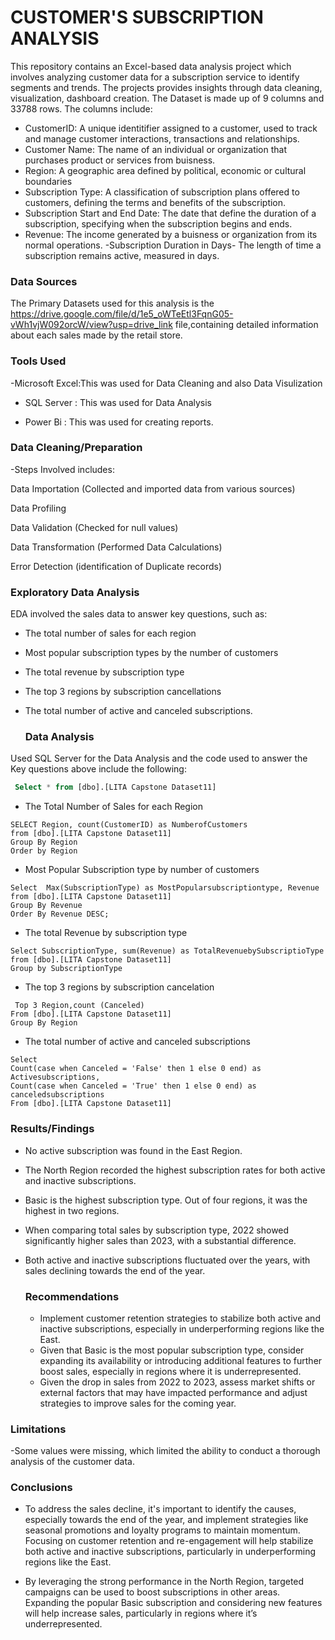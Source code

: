 # CUSTOMER'S SUBSCRIPTION ANALYSIS
This repository contains an Excel-based data analysis project which involves analyzing customer data for a subscription service to identify segments and trends. The projects provides insights through data cleaning, visualization, dashboard creation. The Dataset is made up of 9 columns and 33788 rows. The columns include:

- CustomerID: A unique identitifier assigned to a customer, used to track and manage customer interactions, transactions and relationships.
- Customer Name: The name of an individual or organization that purchases product or services from buisness.
- Region: A geographic area defined by political, economic or cultural boundaries
- Subscription Type: A classification of subscription plans offered to customers, defining the terms and benefits of the subscription.
- Subscription Start and End Date: The date that define the duration of a subscription, specifying when the subscription begins and ends.
- Revenue: The income generated by a buisness or organization from its normal operations.
-Subscription Duration in Days- The length of time a subscription remains active, measured in days.

### Data Sources

The Primary Datasets used for this analysis is the https://drive.google.com/file/d/1e5_oWTeEtl3FqnG05-vWh1vjW092orcW/view?usp=drive_link file,containing detailed information about each sales made by the retail store.

### Tools Used

-Microsoft Excel:This was used for Data Cleaning and also Data Visulization

- SQL Server : This was used for Data Analysis
  
- Power Bi : This was used for creating reports. 

### Data Cleaning/Preparation

-Steps Involved includes:

Data Importation (Collected and imported data from various sources)

Data Profiling

Data Validation (Checked for null values)

Data Transformation (Performed Data Calculations)

Error Detection (identification of Duplicate records)

### Exploratory Data Analysis

EDA involved the sales data to answer key questions, such as:

- The total number of sales for each region
- Most popular subscription types by the number of customers
- The total revenue by subscription type
- The top 3 regions by subscription cancellations
- The total number of active and canceled subscriptions.

  ### Data Analysis

Used SQL Server for the Data Analysis and the code used to answer the Key questions above include the following:

```Sql
 Select * from [dbo].[LITA Capstone Dataset11]
```
- The Total Number of Sales for each Region
```
SELECT Region, count(CustomerID) as NumberofCustomers
from [dbo].[LITA Capstone Dataset11]
Group By Region
Order by Region
```

- Most Popular Subscription type by number of customers
```
Select  Max(SubscriptionType) as MostPopularsubscriptiontype, Revenue
from [dbo].[LITA Capstone Dataset11]
Group By Revenue
Order By Revenue DESC;
```

- The total Revenue by subscription type
```
Select SubscriptionType, sum(Revenue) as TotalRevenuebySubscriptioType
from [dbo].[LITA Capstone Dataset11]
Group by SubscriptionType
```

- The top 3 regions by subscription cancelation
```
 Top 3 Region,count (Canceled)
From [dbo].[LITA Capstone Dataset11]
Group By Region
```

- The total number of active and canceled subscriptions
```
Select 
Count(case when Canceled = 'False' then 1 else 0 end) as Activesubscriptions,
Count(case when Canceled = 'True' then 1 else 0 end) as canceledsubscriptions
From [dbo].[LITA Capstone Dataset11]
```

### Results/Findings
- No active subscription was found in the East Region.
- The North Region recorded the highest subscription rates for both active and inactive subscriptions.
- Basic is the highest subscription type. Out of four regions, it was the highest in two regions.
- When comparing total sales by subscription type, 2022 showed significantly higher sales than 2023, with a substantial difference.
- Both active and inactive subscriptions fluctuated over the years, with sales declining towards the end of the year.

  ### Recommendations
  - Implement customer retention strategies to stabilize both active and inactive subscriptions, especially in underperforming regions like the East.
  - Given that Basic is the most popular subscription type, consider expanding its availability or introducing additional features to further boost sales, especially in regions where it 
    is underrepresented.
  - Given the drop in sales from 2022 to 2023, assess market shifts or external factors that may have impacted performance and adjust strategies to improve sales for the coming year.
 
### Limitations
-Some values were missing, which limited the ability to conduct a thorough analysis of the customer data.

### Conclusions
- To address the sales decline, it's important to identify the causes, especially towards the end of the year, and implement strategies like seasonal promotions and loyalty programs to 
  maintain momentum. Focusing on customer retention and re-engagement will help stabilize both active and inactive subscriptions, particularly in underperforming regions like the East.

- By leveraging the strong performance in the North Region, targeted campaigns can be used to boost subscriptions in other areas. Expanding the popular Basic subscription and 
  considering new features will help increase sales, particularly in regions where it’s underrepresented.

























